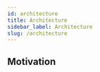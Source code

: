 ```yaml
---
id: architecture
title: Architecture
sidebar_label: Architecture
slug: /architecture
---
```


## Motivation